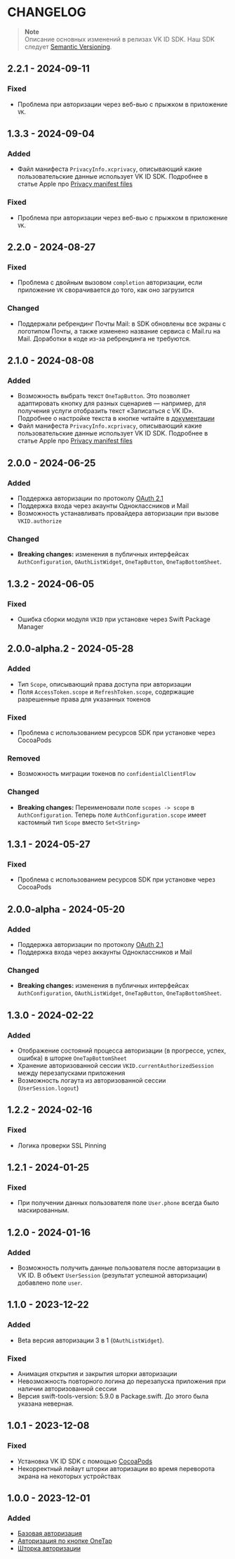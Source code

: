 # CHANGELOG

> **Note**\
> Описание основных изменений в релизах VK ID SDK. Наш SDK следует [Semantic Versioning](https://semver.org/spec/v2.0.0.html).

## 2.2.1 - 2024-09-11

### Fixed
- Проблема при авторизации через веб-вью с прыжком в приложение `VK`.

## 1.3.3 - 2024-09-04

### Added
- Файл манифеста `PrivacyInfo.xcprivacy`, описывающий какие пользовательские данные использует VK ID SDK. Подробнее в статье Apple про [Privacy manifest files](https://developer.apple.com/documentation/bundleresources/privacy_manifest_files)

### Fixed
- Проблема при авторизации через веб-вью с прыжком в приложение `VK`.

## 2.2.0 - 2024-08-27

### Fixed
- Проблема с двойным вызовом `completion` авторизации, если приложение `VK` сворачивается до того, как оно загрузится

### Changed
- Поддержали ребрендинг Почты Mail: в SDK обновлены все экраны с логотипом Почты, а также изменено название сервиса с Mail.ru на Mail. Доработки в коде из-за ребрендинга не требуются.

## 2.1.0 - 2024-08-08

### Added
- Возможность выбрать текст `OneTapButton`. Это позволяет адаптировать кнопку для разных сценариев — например, для получения услуги отобразить текст «Записаться c VK ID». Подробнее о настройке текста в кнопке читайте в [документации](https://id.vk.com/about/business/go/docs/ru/vkid/latest/vk-id/connection/elements/onetap-button/onetap-ios)
- Файл манифеста `PrivacyInfo.xcprivacy`, описывающий какие пользовательские данные использует VK ID SDK. Подробнее в статье Apple про [Privacy manifest files](https://developer.apple.com/documentation/bundleresources/privacy_manifest_files) 

## 2.0.0 - 2024-06-25

### Added
- Поддержка авторизации по протоколу [OAuth 2.1](https://datatracker.ietf.org/doc/html/draft-ietf-oauth-v2-1-10)
- Поддержка входа через акаунты Одноклассников и Mail
- Возможность устанавливать провайдера авторизации при вызове `VKID.authorize`

### Changed
- **Breaking changes:** изменения в публичных интерфейсах `AuthConfiguration`, `OAuthListWidget`, `OneTapButton`, `OneTapBottomSheet`.

## 1.3.2 - 2024-06-05

### Fixed
- Ошибка сборки модуля `VKID` при установке через Swift Package Manager

## 2.0.0-alpha.2 - 2024-05-28

### Added
- Тип `Scope`, описывающий права доступа при авторизации
- Поля `AccessToken.scope` и `RefreshToken.scope`, содержащие разрешенные права для указанных токенов 

### Fixed
- Проблема с использованием ресурсов SDK при установке через CocoaPods

### Removed
- Возможность миграции токенов по `confidentialClientFlow`

### Changed
- **Breaking changes:** Переименовали поле `scopes -> scope` в `AuthConfiguration`. Теперь поле `AuthConfiguration.scope` имеет кастомный тип `Scope` вместо `Set<String>`

## 1.3.1 - 2024-05-27

### Fixed
- Проблема с использованием ресурсов SDK при установке через CocoaPods

## 2.0.0-alpha - 2024-05-20

### Added
- Поддержка авторизации по протоколу [OAuth 2.1](https://datatracker.ietf.org/doc/html/draft-ietf-oauth-v2-1-10)
- Поддержка входа через аккаунты Одноклассников и Mail

### Changed
- **Breaking changes:** изменения в публичных интерфейсах `AuthConfiguration`, `OAuthListWidget`, `OneTapButton`, `OneTapBottomSheet`.


## 1.3.0 - 2024-02-22

### Added
- Отображение состояний процесса авторизации (в прогрессе, успех, ошибка) в шторке `OneTapBottomSheet`
- Хранение авторизованной сессии `VKID.currentAuthorizedSession` между перезапусками приложения
- Возможность логаута из авторизованной сессии (`UserSession.logout`)

## 1.2.2 - 2024-02-16

### Fixed
- Логика проверки SSL Pinning

## 1.2.1 - 2024-01-25

### Fixed
- При получении данных пользователя поле `User.phone` всегда было маскированным.

## 1.2.0 - 2024-01-16

### Added
- Возможность получить данные пользователя после авторизации в VK ID. В объект `UserSession` (результат успешной авторизации) добавлено поле `user`.

## 1.1.0 - 2023-12-22

### Added
- Beta версия авторизации 3 в 1 (`OAuthListWidget`).

### Fixed
- Анимация открытия и закрытия шторки авторизации
- Невозможность повторного логина до перезапуска приложения при наличии авторизованной сессии
- Версия swift-tools-version: 5.9.0 в Package.swift. До этого была указана неверная.

## 1.0.1 - 2023-12-08

### Fixed
- Установка VK ID SDK с помощью [CocoaPods](https://cocoapods.org)
- Некорректный лейаут шторки авторизации во время переворота экрана на некоторых устройствах

## 1.0.0 - 2023-12-01

### Added
- [Базовая авторизация](https://id.vk.com/business/go/docs/ru/vkid/latest/vk-id/connection/ios/auth)
- [Авторизация по кнопке OneTap](https://id.vk.com/business/go/docs/ru/vkid/latest/vk-id/connection/ios/onetap)
- [Шторка авторизации](https://id.vk.com/business/go/docs/ru/vkid/latest/vk-id/connection/ios/onetap)
